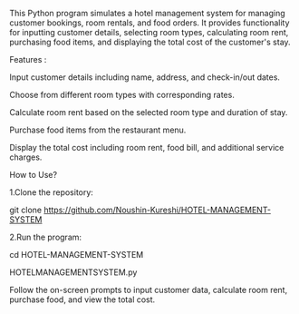 This Python program simulates a hotel management system for managing customer bookings, room rentals, and food orders. It provides functionality for inputting customer details, selecting room types, calculating room rent, purchasing food items, and displaying the total cost of the customer's stay.

Features :

Input customer details including name, address, and check-in/out dates.

Choose from different room types with corresponding rates.

Calculate room rent based on the selected room type and duration of stay.

Purchase food items from the restaurant menu.

Display the total cost including room rent, food bill, and additional service charges.

How to Use?

1.Clone the repository:

git clone https://github.com/Noushin-Kureshi/HOTEL-MANAGEMENT-SYSTEM

2.Run the program:

cd HOTEL-MANAGEMENT-SYSTEM

HOTELMANAGEMENTSYSTEM.py

Follow the on-screen prompts to input customer data, calculate room rent, purchase food, and view the total cost.
